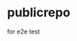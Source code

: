# publicrepo
for e2e test































































































































































































































































































































































































































































































































































































































































































































































































































































































































































































































































































































































































































































































































































































































































































































































































































































































































































































































































































































































































































































































































































































































































































































































































































































































































































































































































































































































































































































































































































































































































































